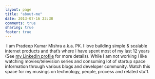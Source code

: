 ```yaml
---
layout: page
title: "about-me"
date: 2013-07-16 23:30
comments: true
sharing: true
footer: true
---
```

<p><img class="left" src="https://pbs.twimg.com/profile_images/576750798098423809/yidimARx.jpeg" title="" >
I am Pradeep Kumar Mishra a.k.a. PK. I love building simple &amp; scalable internet products and that&rsquo;s where I have spent most of my last 12 years (See <a href="https://linkedin.com/in/pradeepmishra">my LinkedIn profile</a> for more details). While I am not working I like watching movies/television series and consuming lot of startup space information through various blogs and developer community. Watch this space for my musings on technology, people, process and related stuff.</p>
